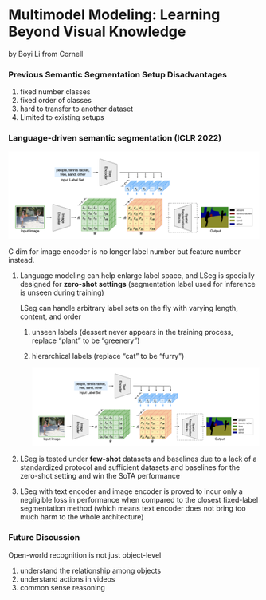 # Multimodel Modeling: Learning Beyond Visual Knowledge

by Boyi Li from Cornell

### Previous Semantic Segmentation Setup Disadvantages

1. fixed number classes
2. fixed order of classes
3. hard to transfer to another dataset
4. Limited to existing setups

### Language-driven semantic segmentation (ICLR 2022)

![multimodel1](./files/boyili1.png)

C dim for image encoder is no longer label number but feature number instead.

1. Language modeling can help enlarge label space, and LSeg is specially designed for **zero-shot settings** (segmentation label used for inference is unseen during training)

   LSeg can handle arbitrary label sets on the fly with varying length, content, and order

   1. unseen labels (dessert never appears in the training process, replace “plant” to be “greenery”)

   2. hierarchical labels (replace “cat” to be “furry”)

      ![multimodel1](./files/boyili1.png)

2. LSeg is tested under **few-shot** datasets and baselines due to a lack of a standardized protocol and sufficient datasets and baselines for the zero-shot setting and win the SoTA performance

3. LSeg with text encoder and image encoder is proved to incur only a negligible loss in performance when compared to the closest fixed-label segmentation method (which means text encoder does not bring too much harm to the whole architecture)

### Future Discussion

Open-world recognition is not just object-level

1. understand the relationship among objects
2. understand actions in videos
3. common sense reasoning